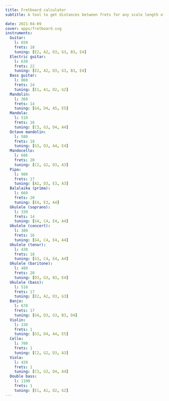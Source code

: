 ```yaml
---
title: Fretboard calculator
subtitle: A tool to get distances between frets for any scale length of any string instrument

date: 2021-04-09
cover: apps/fretboard.svg
instruments:
  Guitar:
    l: 650
    frets: 18
    tuning: [E2, A2, D3, G3, B3, E4]
  Electric guitar:
    l: 630
    frets: 22
    tuning: [E2, A2, D3, G3, B3, E4]
  Bass guitar:
    l: 860
    frets: 24
    tuning: [E1, A1, D2, G2]
  Mandolin:
    l: 360
    frets: 14
    tuning: [G4, D4, A5, E5]
  Mandola:
    l: 510
    frets: 16
    tuning: [C3, G3, D4, A4]
  Octave mandolin:
    l: 580
    frets: 18
    tuning: [G3, D3, A4, E4]
  Mandocello:
    l: 686
    frets: 20
    tuning: [C2, G2, D3, A3]
  Pipa:
    l: 900
    frets: 17
    tuning: [A2, D3, E3, A3]
  Balalaika (prima):
    l: 660
    frets: 20
    tuning: [E4, E3, A4]
  Ukulele (soprano):
    l: 330
    frets: 14
    tuning: [G4, C4, E4, A4]
  Ukulele (concert):
    l: 380
    frets: 16
    tuning: [G4, C4, E4, A4]
  Ukulele (tenor):
    l: 430
    frets: 18
    tuning: [G3, C4, E4, A4]
  Ukulele (baritone):
    l: 480
    frets: 20
    tuning: [D3, G3, B3, E4]
  Ukulele (bass):
    l: 510
    frets: 17
    tuning: [E2, A2, D3, G3]
  Banjo:
    l: 670
    frets: 17
    tuning: [G4, D3, G3, B3, D4]
  Violin:
    l: 330
    frets: 1
    tuning: [G3, D4, A4, E5]
  Cello:
    l: 700
    frets: 1
    tuning: [C2, G2, D3, A3]
  Viola:
    l: 420
    frets: 1
    tuning: [C3, G3, D4, A4]
  Double bass:
    l: 1100
    frets: 1
    tuning: [E1, A1, D2, G2]
---
```


<string-tool :instruments="$frontmatter.instruments" />
<svg-save svg="fretboard" />
